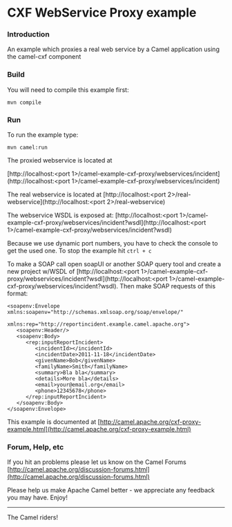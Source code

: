 # CXF WebService Proxy example

### Introduction

An example which proxies a real web service by a Camel application using the camel-cxf component

### Build
You will need to compile this example first:

	mvn compile

### Run

To run the example type:
	
	mvn camel:run

The proxied webservice is located at

  [http://localhost:<port 1>/camel-example-cxf-proxy/webservices/incident](http://localhost:<port 1>/camel-example-cxf-proxy/webservices/incident)

The real webservice is located at
  [http://localhost:<port 2>/real-webservice](http://localhost:<port 2>/real-webservice)

The webservice WSDL is exposed at:
  [http://localhost:<port 1>/camel-example-cxf-proxy/webservices/incident?wsdl](http://localhost:<port 1>/camel-example-cxf-proxy/webservices/incident?wsdl)

Because we use dynamic port numbers, you have to check the console to get the used one.
To stop the example hit `ctrl + c`

To make a SOAP call open soapUI or another SOAP query tool and create a new
project w/WSDL of [http://localhost:<port 1>/camel-example-cxf-proxy/webservices/incident?wsdl](http://localhost:<port 1>/camel-example-cxf-proxy/webservices/incident?wsdl).
Then make SOAP requests of this format:

	<soapenv:Envelope xmlns:soapenv="http://schemas.xmlsoap.org/soap/envelope/" 
	                  xmlns:rep="http://reportincident.example.camel.apache.org">
	   <soapenv:Header/>
	   <soapenv:Body>
	      <rep:inputReportIncident>
	         <incidentId></incidentId>
	         <incidentDate>2011-11-18</incidentDate>
	         <givenName>Bob</givenName>
	         <familyName>Smith</familyName>
	         <summary>Bla bla</summary>
	         <details>More bla</details>
	         <email>your@email.org</email>
	         <phone>12345678</phone>
	      </rep:inputReportIncident>
	   </soapenv:Body>
	</soapenv:Envelope>

This example is documented at [http://camel.apache.org/cxf-proxy-example.html](http://camel.apache.org/cxf-proxy-example.html)

### Forum, Help, etc 

If you hit an problems please let us know on the Camel Forums
  [http://camel.apache.org/discussion-forums.html](http://camel.apache.org/discussion-forums.html)

Please help us make Apache Camel better - we appreciate any feedback you may
have.  Enjoy!

------------------------
The Camel riders!